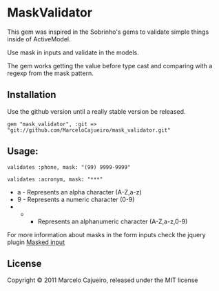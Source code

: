 # MaskValidator

This gem was inspired in the Sobrinho's gems to validate simple things inside of ActiveModel.

Use mask in inputs and validate in the models.

The gem works getting the value before type cast and comparing with a regexp from the mask pattern.

## Installation

Use the github version until a really stable version be released.

`gem "mask_validator", :git => "git://github.com/MarceloCajueiro/mask_validator.git"`

## Usage:

`validates :phone, mask: "(99) 9999-9999"`

`validates :acronym, mask: "***"`

* a - Represents an alpha character (A-Z,a-z)
* 9 - Represents a numeric character (0-9)
* * - Represents an alphanumeric character (A-Z,a-z,0-9)

For more information about masks in the form inputs check the jquery plugin [Masked input](http://digitalbush.com/projects/masked-input-plugin/)

## License

Copyright © 2011 Marcelo Cajueiro, released under the MIT license
